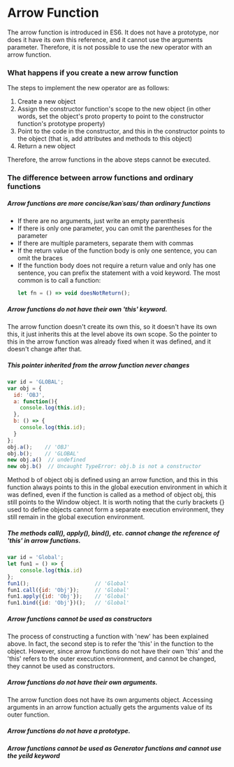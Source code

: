 # Arrow Function
The arrow function is introduced in ES6. It does not have a prototype, nor does it have its own this reference, and it cannot use the arguments parameter. Therefore, it is not possible to use the new operator with an arrow function.
### What happens if you create a new arrow function
The steps to implement the new operator are as follows:
1. Create a new object
2. Assign the constructor function's scope to the new object (in other words, set the object's proto property to point to the constructor function's prototype property)
3. Point to the code in the constructor, and this in the constructor points to the object (that is, add attributes and methods to this object)
4. Return a new object

Therefore, the arrow functions in the above steps cannot be executed.

### The difference between arrow functions and ordinary functions
##### Arrow functions are more concise/kənˈsaɪs/ than ordinary functions
- If there are no arguments, just write an empty parenthesis
- If there is only one parameter, you can omit the parentheses for the parameter
- If there are multiple parameters, separate them with commas
- If the return value of the function body is only one sentence, you can omit the braces
- If the function body does not require a return value and only has one sentence, you can prefix the statement with a void keyword. The most common is to call a function:
  ```js
  let fn = () => void doesNotReturn();
  ```
##### Arrow functions do not have their own 'this' keyword. 
The arrow function doesn't create its own this, so it doesn't have its own this, it just inherits this at the level above its own scope. So the pointer to this in the arrow function was already fixed when it was defined, and it doesn't change after that.

##### This pointer inherited from the arrow function never changes
```js
var id = 'GLOBAL';
var obj = {
  id: 'OBJ',
  a: function(){
    console.log(this.id);
  },
  b: () => {
    console.log(this.id);
  }
};
obj.a();    // 'OBJ'
obj.b();    // 'GLOBAL'
new obj.a()  // undefined
new obj.b()  // Uncaught TypeError: obj.b is not a constructor
```
Method b of object obj is defined using an arrow function, and this in this function always points to this in the global execution environment in which it was defined, even if the function is called as a method of object obj, this still points to the Window object.
It is worth noting that the curly brackets {} used to define objects cannot form a separate execution environment, they still remain in the global execution environment.
##### The methods call(), apply(), bind(), etc. cannot change the reference of 'this' in arrow functions.
```js
var id = 'Global';
let fun1 = () => {
    console.log(this.id)
};
fun1();                     // 'Global'
fun1.call({id: 'Obj'});     // 'Global'
fun1.apply({id: 'Obj'});    // 'Global'
fun1.bind({id: 'Obj'})();   // 'Global'
```
##### Arrow functions cannot be used as constructors
The process of constructing a function with 'new' has been explained above. In fact, the second step is to refer the 'this' in the function to the object. However, since arrow functions do not have their own 'this' and the 'this' refers to the outer execution environment, and cannot be changed, they cannot be used as constructors.
##### Arrow functions do not have their own arguments.
The arrow function does not have its own arguments object. Accessing arguments in an arrow function actually gets the arguments value of its outer function.
##### Arrow functions do not have a prototype.
##### Arrow functions cannot be used as Generator functions and cannot use the yeild keyword
